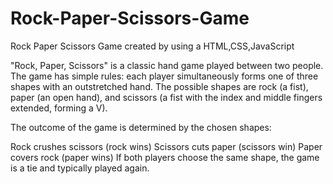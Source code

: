 # Rock-Paper-Scissors-Game
Rock Paper Scissors Game created by using a HTML,CSS,JavaScript

"Rock, Paper, Scissors" is a classic hand game played between two people. The game has simple rules: each player simultaneously forms one of three shapes with an outstretched hand. The possible shapes are rock (a fist), paper (an open hand), and scissors (a fist with the index and middle fingers extended, forming a V).

The outcome of the game is determined by the chosen shapes:

Rock crushes scissors (rock wins)
Scissors cuts paper (scissors win)
Paper covers rock (paper wins)
If both players choose the same shape, the game is a tie and typically played again.
